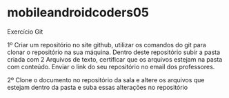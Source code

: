 # mobileandroidcoders05
 Exercício Git

1º Criar um repositório no site github, utilizar os comandos do git para clonar o repositório na sua máquina. Dentro deste repositório subir a pasta criada com 2 Arquivos de texto, certificar que os arquivos estejam na pasta com conteúdo.
Enviar o link do seu repositório no email dos professores.

2º Clone o documento no repositório da sala e altere os arquivos que estejam dentro da pasta e suba essas alterações no repositório